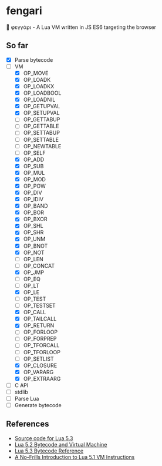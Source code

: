 # fengari
🐺 φεγγάρι - A Lua VM written in JS ES6 targeting the browser

## So far

- [x] Parse bytecode
- [ ] VM
    - [x] OP_MOVE
    - [x] OP_LOADK
    - [x] OP_LOADKX
    - [x] OP_LOADBOOL
    - [x] OP_LOADNIL
    - [x] OP_GETUPVAL
    - [x] OP_SETUPVAL
    - [ ] OP_GETTABUP
    - [ ] OP_GETTABLE
    - [ ] OP_SETTABUP
    - [ ] OP_SETTABLE
    - [ ] OP_NEWTABLE
    - [ ] OP_SELF
    - [x] OP_ADD
    - [x] OP_SUB
    - [x] OP_MUL
    - [x] OP_MOD
    - [x] OP_POW
    - [x] OP_DIV
    - [x] OP_IDIV
    - [x] OP_BAND
    - [x] OP_BOR
    - [x] OP_BXOR
    - [x] OP_SHL
    - [x] OP_SHR
    - [x] OP_UNM
    - [x] OP_BNOT
    - [x] OP_NOT
    - [ ] OP_LEN
    - [ ] OP_CONCAT
    - [x] OP_JMP
    - [ ] OP_EQ
    - [ ] OP_LT
    - [x] OP_LE
    - [ ] OP_TEST
    - [ ] OP_TESTSET
    - [x] OP_CALL
    - [x] OP_TAILCALL
    - [x] OP_RETURN
    - [ ] OP_FORLOOP
    - [ ] OP_FORPREP
    - [ ] OP_TFORCALL
    - [ ] OP_TFORLOOP
    - [ ] OP_SETLIST
    - [x] OP_CLOSURE
    - [x] OP_VARARG
    - [x] OP_EXTRAARG
- [ ] C API
- [ ] stdlib
- [ ] Parse Lua
- [ ] Generate bytecode

## References

- [Source code for Lua 5.3](lua.org/source/5.3/)
- [Lua 5.2 Bytecode and Virtual Machine](http://files.catwell.info/misc/mirror/lua-5.2-bytecode-vm-dirk-laurie/lua52vm.html)
- [Lua 5.3 Bytecode Reference](http://the-ravi-programming-language.readthedocs.io/en/latest/lua_bytecode_reference.html)
- [A No-Frills Introduction to Lua 5.1 VM Instructions](http://luaforge.net/docman/83/98/ANoFrillsIntroToLua51VMInstructions.pdf)